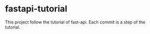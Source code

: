 # fastapi-tutorial
This project follow the tutorial of fast-api. Each commit is a step of the tutorial.
